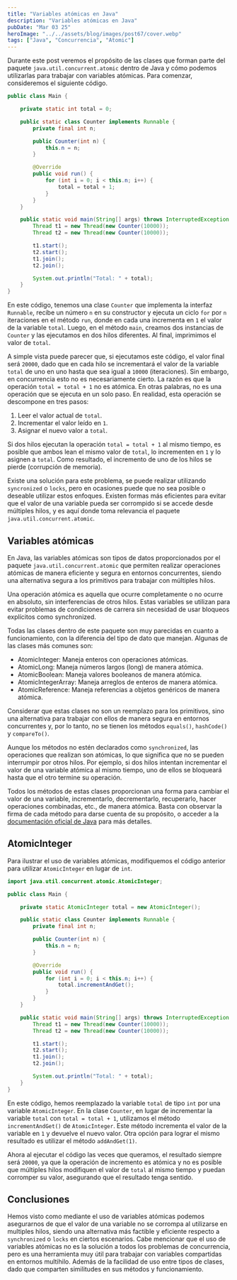 ```yaml
---
title: "Variables atómicas en Java"
description: "Variables atómicas en Java"
pubDate: "Mar 03 25"
heroImage: "../../assets/blog/images/post67/cover.webp"
tags: ["Java", "Concurrencia", "Atomic"]
---
```


Durante este post veremos el propósito de las clases que forman parte del paquete `java.util.concurrent.atomic` dentro de Java y cómo podemos utilizarlas para trabajar con variables atómicas. Para comenzar, consideremos el siguiente código.

```java
public class Main {

    private static int total = 0;

    public static class Counter implements Runnable {
        private final int n;

        public Counter(int n) {
            this.n = n;
        }

        @Override
        public void run() {
            for (int i = 0; i < this.n; i++) {
                total = total + 1;
            }
        }
    }

    public static void main(String[] args) throws InterruptedException {
        Thread t1 = new Thread(new Counter(10000));
        Thread t2 = new Thread(new Counter(10000));

        t1.start();
        t2.start();
        t1.join();
        t2.join();

        System.out.println("Total: " + total);
    }
}
```

En este código, tenemos una clase `Counter` que implementa la interfaz `Runnable`, recibe un número `n` en su constructor y ejecuta un ciclo `for` por `n` iteraciones en el método `run`, donde en cada una incrementa en `1` el valor de la variable `total`. Luego, en el método `main`, creamos dos instancias de `Counter` y las ejecutamos en dos hilos diferentes. Al final, imprimimos el valor de `total`.

A simple vista puede parecer que, si ejecutamos este código, el valor final será `20000`, dado que en cada hilo se incrementará el valor de la variable `total` de uno en uno hasta que sea igual a `10000` (iteraciones). Sin embargo, en concurrencia esto no es necesariamente cierto. La razón es que la operación `total = total + 1` no es atómica. En otras palabras, no es una operación que se ejecuta en un solo paso. En realidad, esta operación se descompone en tres pasos:

1. Leer el valor actual de `total`.
2. Incrementar el valor leído en `1`.
3. Asignar el nuevo valor a `total`.

Si dos hilos ejecutan la operación `total = total + 1` al mismo tiempo, es posible que ambos lean el mismo valor de `total`, lo incrementen en `1` y lo asignen a `total`. Como resultado, el incremento de uno de los hilos se pierde (corrupción de memoria). 

Existe una solución para este problema, se puede realizar utilizando `syncronized` o `locks`, pero en ocasiones puede que no sea posible o deseable utilizar estos enfoques. Existen formas más eficientes para evitar que el valor de una variable pueda ser corrompido si se accede desde múltiples hilos, y es aquí donde toma relevancia el paquete `java.util.concurrent.atomic`.

## Variables atómicas

En Java, las variables atómicas son tipos de datos proporcionados por el paquete `java.util.concurrent.atomic` que permiten realizar operaciones atómicas de manera eficiente y segura en entornos concurrentes, siendo una alternativa segura a los primitivos para trabajar con múltiples hilos.

Una operación atómica es aquella que ocurre completamente o no ocurre en absoluto, sin interferencias de otros hilos. Estas variables se utilizan para evitar problemas de condiciones de carrera sin necesidad de usar bloqueos explícitos como synchronized.

Todas las clases dentro de este paquete son muy parecidas en cuanto a funcionamiento, con la diferencia del tipo de dato que manejan. Algunas de las clases más comunes son:

- AtomicInteger: Maneja enteros con operaciones atómicas.
- AtomicLong: Maneja números largos (long) de manera atómica.
- AtomicBoolean: Maneja valores booleanos de manera atómica.
- AtomicIntegerArray: Maneja arreglos de enteros de manera atómica.
- AtomicReference<V>: Maneja referencias a objetos genéricos de manera atómica.

Considerar que estas clases no son un reemplazo para los primitivos, sino una alternativa para trabajar con ellos de manera segura en entornos concurrentes y, por lo tanto, no se tienen los métodos `equals()`, `hashCode()` y `compareTo()`.

Aunque los métodos no estén declarados como `synchronized`, las operaciones que realizan son atómicas, lo que significa que no se pueden interrumpir por otros hilos. Por ejemplo, si dos hilos intentan incrementar el valor de una variable atómica al mismo tiempo, uno de ellos se bloqueará hasta que el otro termine su operación.

Todos los métodos de estas clases proporcionan una forma para cambiar el valor de una variable, incrementarlo, decrementarlo, recuperarlo, hacer operaciones combinadas, etc., de manera atómica. Basta con observar la firma de cada método para darse cuenta de su propósito, o acceder a la [documentación oficial de Java](https://devdocs.io/openjdk~21/java.base/java/util/concurrent/atomic/package-summary) para más detalles.

## AtomicInteger

Para ilustrar el uso de variables atómicas, modifiquemos el código anterior para utilizar `AtomicInteger` en lugar de `int`.

```java
import java.util.concurrent.atomic.AtomicInteger;

public class Main {

    private static AtomicInteger total = new AtomicInteger();

    public static class Counter implements Runnable {
        private final int n;

        public Counter(int n) {
            this.n = n;
        }

        @Override
        public void run() {
            for (int i = 0; i < this.n; i++) {
                total.incrementAndGet();
            }
        }
    }

    public static void main(String[] args) throws InterruptedException {
        Thread t1 = new Thread(new Counter(10000));
        Thread t2 = new Thread(new Counter(10000));

        t1.start();
        t2.start();
        t1.join();
        t2.join();

        System.out.println("Total: " + total);
    }
}
```

En este código, hemos reemplazado la variable `total` de tipo `int` por una variable `AtomicInteger`. En la clase `Counter`, en lugar de incrementar la variable `total` con `total = total + 1`, utilizamos el método `incrementAndGet()` de `AtomicInteger`. Este método incrementa el valor de la variable en `1` y devuelve el nuevo valor. Otra opción para lograr el mismo resultado es utilizar el método `addAndGet(1)`.

Ahora al ejecutar el código las veces que queramos, el resultado siempre será `20000`, ya que la operación de incremento es atómica y no es posible que múltiples hilos modifiquen el valor de `total` al mismo tiempo y puedan corromper su valor, asegurando que el resultado tenga sentido.

## Conclusiones

Hemos visto como mediante el uso de variables atómicas podemos asegurarnos de que el valor de una variable no se corrompa al utilizarse en multiples hilos, siendo una alternativa más factible y eficiente respecto a `synchronized` o `locks` en ciertos escenarios. Cabe mencionar que el uso de variables atómicas no es la solución a todos los problemas de concurrencia, pero es una herramienta muy útil para trabajar con variables compartidas en entornos multihilo. Además de la facilidad de uso entre tipos de clases, dado que comparten similitudes en sus métodos y funcionamiento.